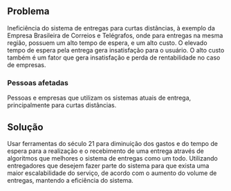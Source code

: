## Problema

Ineficiência do sistema de entregas para curtas distâncias, à exemplo da Empresa Brasileira de Correios e Telégrafos, onde para entregas na mesma região, possuem um alto tempo de espera, e um alto custo. O elevado tempo de espera pela entrega gera insatisfação para o usuário. O alto custo também é um fator que gera insatisfação e perda de rentabilidade no caso de empresas.

### Pessoas afetadas

Pessoas e empresas que utilizam os sistemas atuais de entrega, principalmente para curtas distâncias.

## Solução

Usar ferramentas do século 21 para diminuição dos gastos e do tempo de espera para a realização e o recebimento de uma entrega através de algoritmos que melhores o sistema de entregas como um todo. Utilizando entregadores que desejem fazer parte do sistema para que exista uma maior escalabilidade do serviço, de acordo com o aumento do volume de entregas, mantendo a eficiência do sistema.